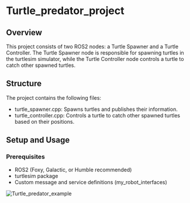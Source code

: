 # Turtle_predator_project

## Overview
This project consists of two ROS2 nodes: a Turtle Spawner and a Turtle Controller. The Turtle Spawner node is responsible for spawning turtles in the turtlesim simulator, while the Turtle Controller node controls a turtle to catch other spawned turtles.

## Structure
The project contains the following files:
- turtle_spawner.cpp: Spawns turtles and publishes their information.
- turtle_controller.cpp: Controls a turtle to catch other spawned turtles based on their positions.

## Setup and Usage
### Prerequisites
- ROS2 (Foxy, Galactic, or Humble recommended)
- turtlesim package
- Custom message and service definitions (my_robot_interfaces)


![Turtle_predator_example]([https://github.com/Daisyliu6/Daisyliu6/blob/master/me.gif](https://github.com/co89ith/Turtle_predator_project/blob/main/Turtle_predator.gif))
